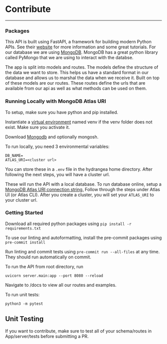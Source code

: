 # Contribute

<hr>

### Packages

This API is built using FastAPI, a framework for building modern Python APIs.
See their [website](https://fastapi.tiangolo.com/) for more information and some
great tutorials. For our database we are using
[MongoDB](https://www.mongodb.com/). MongoDB has a great python library called
PyMongo that we are using to interact with the databse.

The app is split into models and routes. The models define the structure of the
data we want to store. This helps us have a standard format in our database and
allows us to marshal the data when we receive it. Built on top of these models
are our routes. These routes define the urls that are available from our api as
well as what methods can be used on them.

### Running Locally with MongoDB Atlas URI

To setup, make sure you have python and pip installed.

Instantiate a [virtual environment](https://docs.python.org/3/library/venv.html)
named venv if the venv folder does not exist. Make sure you activate it.

Download
[Mongodb](https://www.mongodb.com/docs/manual/administration/install-community/)
and optionally mongosh.

To run locally, you need 3 environmental variables:

```
DB_NAME=
ATLAS_URI=<cluster url>
```

You can store these in a `.env` file in the hydrangea home directory. After
following the next steps, you will have a cluster url.

These will run the API with a local database. To run database online, setup a
[MongoDB Atlas URI connection string.](https://www.mongodb.com/docs/atlas/getting-started/)
Follow through the steps under Atlas UI (or Atlas CLI). After you create a
cluster, you will set your `ATLAS_URI` to your cluster url.

### Getting Started

Download all required python packages using `pip install -r requirements.txt`

To use our linting and autoformatting, install the pre-commit packages using
`pre-commit install`

Run linting and commit tests using `pre-commit run --all-files` at any time.
They should run automatically on commit.

To run the API from root directory, run

```
uvicorn server.main:app --port 8080 --reload
```

Navigate to /docs to view all our routes and examples.

To run unit tests:

```
python3 -m pytest
```

## Unit Testing

If you want to contribute, make sure to test all of your schema/routes in
App/server/tests before submitting a PR.
